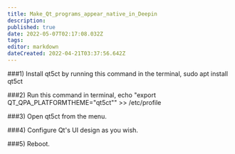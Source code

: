 ```yaml
---
title: Make_Qt_programs_appear_native_in_Deepin
description: 
published: true
date: 2022-05-07T02:17:08.032Z
tags: 
editor: markdown
dateCreated: 2022-04-21T03:37:56.642Z
---
```


###1) Install qt5ct by running this command in the terminal,
    sudo apt install qt5ct

###2) Run this command in terminal,
    echo "export QT_QPA_PLATFORMTHEME=\"qt5ct\"" >> /etc/profile

###3) Open qt5ct from the menu.

###4) Configure Qt's UI design as you wish.

###5) Reboot.
